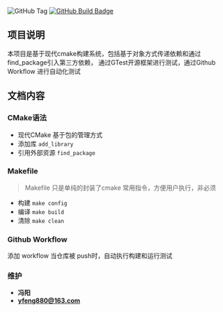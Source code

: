 ![GitHub Tag](https://img.shields.io/github/v/tag/archeno/Mymath?color=brightgreen)
[![GitHub Build Badge](https://github.com/archeno/Mymath/actions/workflows/build-and-run.yml/badge.svg)](https://github.com/archeno/Mymath/actions/workflows/build-and-run.yml)
## 项目说明
 本项目是基于现代cmake构建系统，包括基于对象方式传递依赖和通过find_package引入第三方依赖，
 通过GTest开源框架进行测试，通过Github Workflow 进行自动化测试
## 文档内容
### CMake语法
- 现代CMake 基于包的管理方式
- 添加库 `add_library`
- 引用外部资源 `find_package`
### Makefile
> Makefile 只是单纯的封装了cmake 常用指令，方便用户执行，非必须
- 构建 `make config`
- 编译 `make build`
- 清除  `make clean`
### Github Workflow
添加 workflow  当仓库被 push时，自动执行构建和运行测试
### 维护
- **冯阳**
- **yfeng880@163.com**

